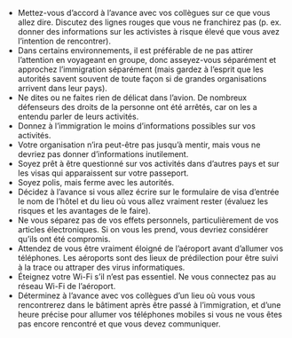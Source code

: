 [Title]: # (En entrant dans le pays)
[Order]: # (1)

* Mettez-vous d’accord à l’avance avec vos collègues sur ce que vous allez dire. Discutez des lignes rouges que vous ne franchirez pas (p. ex. donner des informations sur les activistes à risque élevé que vous avez l’intention de rencontrer).
* Dans certains environnements, il est préférable de ne pas attirer l’attention en voyageant en groupe, donc asseyez-vous séparément et approchez l’immigration séparément (mais gardez à l’esprit que les autorités savent souvent de toute façon si de grandes organisations arrivent dans leur pays).
* Ne dites ou ne faites rien de délicat dans l’avion. De nombreux défenseurs des droits de la personne ont été arrêtés, car on les a entendu parler de leurs activités.
*   Donnez à l’immigration le moins d’informations possibles sur vos activités.
* Votre organisation n’ira peut-être pas jusqu’à mentir, mais vous ne devriez pas donner d’informations inutilement.
* Soyez prêt à être questionné sur vos activités dans d’autres pays et sur les visas qui apparaissent sur votre passeport.
* Soyez polis, mais ferme avec les autorités.
* Décidez à l’avance si vous allez écrire sur le formulaire de visa d’entrée le nom de l’hôtel et du lieu où vous allez vraiment rester (évaluez les risques et les avantages de le faire).
* Ne vous séparez pas de vos effets personnels, particulièrement de vos articles électroniques. Si on vous les prend, vous devriez considérer qu’ils ont été compromis.
* Attendez de vous être vraiment éloigné de l’aéroport avant d’allumer vos téléphones. Les aéroports sont des lieux de prédilection pour être suivi à la trace ou attraper des virus informatiques.
* Éteignez votre Wi-Fi s’il n’est pas essentiel. Ne vous connectez pas au réseau Wi-Fi de l’aéroport.
* Déterminez à l’avance avec vos collègues d’un lieu où vous vous rencontrerez dans le bâtiment après être passé à l’immigration, et d’une heure précise pour allumer vos téléphones mobiles si vous ne vous êtes pas encore rencontré et que vous devez communiquer.